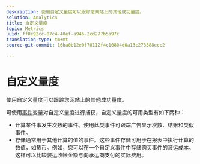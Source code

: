 ```yaml
---
description: 使用自定义量度可以跟踪您网站上的其他成功量度。
solution: Analytics
title: 自定义量度
topic: Metrics
uuid: ff0c92cc-07c4-40ef-a946-2cd277b5a97c
translation-type: tm+mt
source-git-commit: 16ba0b12e0f70112f4c10804d0a13c278388ecc2

---
```



# 自定义量度

使用自定义量度可以跟踪您网站上的其他成功量度。

可使用[事件](https://marketing.adobe.com/resources/help/en_US/sc/implement/events#.html)变量对自定义量度进行捕获，自定义量度的可用类型有如下两种：

* 计算某件事发生次数的事件。使用此类事件可跟踪广告显示次数、结账和类似事件。
* 存储通常用于其他计算的值的事件。这些事件存储可用于在报表中执行计算的数值，如货币。例如，您可以在一个自定义事件中存储购买事件的装运成本。这样可以比较装运收帐金额与向承运商支付的实际费用。

